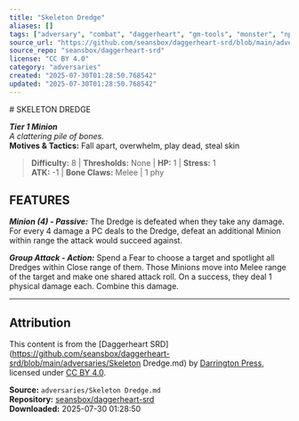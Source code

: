 ```yaml
---
title: "Skeleton Dredge"
aliases: []
tags: ["adversary", "combat", "daggerheart", "gm-tools", "monster", "npc", "reference", "srd", "ttrpg"]
source_url: "https://github.com/seansbox/daggerheart-srd/blob/main/adversaries/Skeleton Dredge.md"
source_repo: "seansbox/daggerheart-srd"
license: "CC BY 4.0"
category: "adversaries"
created: "2025-07-30T01:28:50.768542"
updated: "2025-07-30T01:28:50.768542"
---
```


﻿# SKELETON DREDGE

***Tier 1 Minion***  
*A clattering pile of bones.*  
**Motives & Tactics:** Fall apart, overwhelm, play dead, steal skin

> **Difficulty:** 8 | **Thresholds:** None | **HP:** 1 | **Stress:** 1  
> **ATK:** -1 | **Bone Claws:** Melee | 1 phy  

## FEATURES

***Minion (4) - Passive:*** The Dredge is defeated when they take any damage. For every 4 damage a PC deals to the Dredge, defeat an additional Minion within range the attack would succeed against.

***Group Attack - Action:*** Spend a Fear to choose a target and spotlight all Dredges within Close range of them. Those Minions move into Melee range of the target and make one shared attack roll. On a success, they deal 1 physical damage each. Combine this damage.

---

## Attribution

This content is from the [Daggerheart SRD](https://github.com/seansbox/daggerheart-srd/blob/main/adversaries/Skeleton Dredge.md) by [Darrington Press](https://darringtonpress.com/), licensed under [CC BY 4.0](https://creativecommons.org/licenses/by/4.0/).

**Source:** `adversaries/Skeleton Dredge.md`  
**Repository:** [seansbox/daggerheart-srd](https://github.com/seansbox/daggerheart-srd)  
**Downloaded:** 2025-07-30 01:28:50

